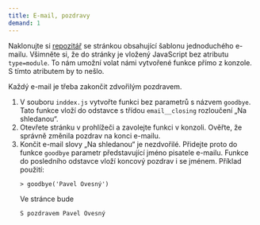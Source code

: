 ```yaml
---
title: E-mail, pozdravy
demand: 1
---
```


Naklonujte si [repozitář](https://github.com/Czechitas-podklady-WEB/email-zadani) se stránkou obsahující šablonu jednoduchého e-mailu. Všimněte si, že do stránky je vložený JavaScript bez atributu `type=module`. To nám umožní volat námi vytvořené funkce přímo z konzole. S tímto atributem by to nešlo.

Každý e-mail je třeba zakončit zdvořilým pozdravem.

1. V souboru `inddex.js` vytvořte funkci bez parametrů s názvem `goodbye`. Tato funkce vloží do odstavce s třídou `email__closing` rozloučení „Na shledanou“.
1. Otevřete stránku v prohlížeči a zavolejte funkci v konzoli. Ověřte, že správně změnila pozdrav na konci e-mailu.
1. Končit e-mail slovy „Na shledanou“ je nezdvořilé. Přidejte proto do funkce `goodbye` parametr představující jméno pisatele e-mailu. Funkce do posledního odstavce vloží koncový pozdrav i se jménem. Příklad použití:
   ```jscon
   > goodbye('Pavel Ovesný')
   ```
   Ve stránce bude
   ```jsc
   S pozdravem Pavel Ovesný
   ```